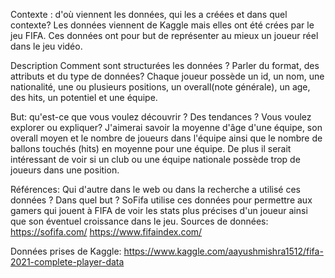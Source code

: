 Contexte : d'où viennent les données, qui les a créées et dans quel contexte?
Les données viennent de Kaggle mais elles ont été crées par le jeu FIFA. Ces données ont pour but de représenter au mieux un joueur réel dans le jeu vidéo.

Description Comment sont structurées les données ? Parler du format, des attributs et du type de données?
Chaque joueur possède un id, un nom, une nationalité, une ou plusieurs positions, un overall(note générale), un age, des hits, un potentiel et une équipe.

But: qu'est-ce que vous voulez découvrir ? Des tendances ? Vous voulez explorer ou expliquer?
J'aimerai savoir la moyenne d'âge d'une équipe, son overall moyen et le nombre de joueurs dans l'équipe ainsi que le nombre de ballons touchés (hits) en moyenne pour une équipe. De plus il serait intéressant de voir si un club ou une équipe nationale possède trop de joueurs dans une position.

Références: Qui d'autre dans le web ou dans la recherche a utilisé ces données ? Dans quel but ?
SoFifa utilise ces données pour permettre aux gamers qui jouent à FIFA de voir les stats plus précises d'un joueur ainsi que son éventuel croissance dans le jeu.
Sources de données: 
https://sofifa.com/
https://www.fifaindex.com/

Données prises de Kaggle: https://www.kaggle.com/aayushmishra1512/fifa-2021-complete-player-data
